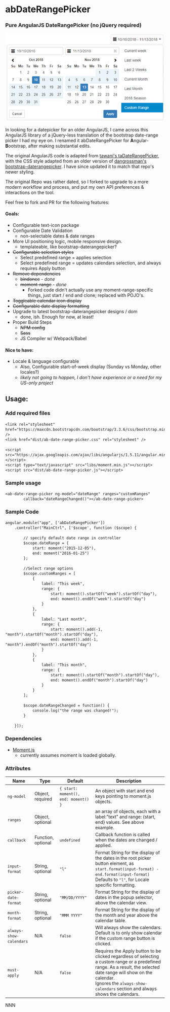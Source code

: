 # abDateRangePicker

### Pure AngularJS DateRangePicker (no jQuery required)

![alt tag](pure-angular-date-range-picker.png)

In looking for a datepicker for an older AngularJS, I came across this AngularJS library of a jQuery-less translation of the bootstrap date-range picker I had my eye on. I renamed it abDateRangePicker for **A**ngular-**B**ootstrap, after making substantial edits.

The original AngularJS code is adapted from [tawani's taDateRangePicker](https://github.com/tawani/taDateRangePicker), with the CSS style adapted from an older version of [dangrossman's bootstrap-daterangepicker](https://github.com/dangrossman/bootstrap-daterangepicker). I have since updated it to match that repo's newer styling.

The original Repo was rather dated, so I forked to upgrade to a more modern workflow and process, and put my own API preferences & interactions on the tool.

Feel free to fork and PR for the following features:

#### Goals:

- Configurable text-icon package
- Configurable Date Validation
  - non-selectable dates & date ranges
- More UI positioning logic, mobile responsive design.
  - templateable, like bootstrap-daterangepicker?
- ~~Configurable selection styles~~
  - Select predefined range = applies selection
  - Select predefined range = updates calendars selection, and always requires Apply button
- ~~Remove dependencies~~
  - ~~bindonce~~ _- done_
  - ~~moment-range~~ _- done_
    - Forked code didn't actually use any moment-range-specific things, just start / end and clone; replaced with POJO's.
- ~~Toggleable calendar icon display~~
- ~~Configurable date display formatting~~
- Upgrade to latest bootstrap-daterangepicker designs / dom
  - done, ish. Enough for now, at least!
- Proper Build Steps
  - ~~NPM config~~
  - ~~Sass~~
  - JS Compiler w/ Webpack/Babel

#### Nice to have:

- Locale & language configurable
  - Also, Configurable start-of-week display (Sunday vs Monday, other locales?)
  - *likely not going to happen, I don't have experience or a need for my US-only project*

## Usage:
### Add required files

    <link rel="stylesheet" href="https://maxcdn.bootstrapcdn.com/bootstrap/3.3.6/css/bootstrap.min.css" />
    <link href="dist/ab-date-range-picker.css" rel="stylesheet" />

    <script src="https://ajax.googleapis.com/ajax/libs/angularjs/1.5.11/angular.min.js"></script>
    <script type="text/javascript" src="libs/moment.min.js"></script>
    <script src="dist/ab-date-range-picker.js"></script>

### Sample usage

    <ab-date-range-picker ng-model="dateRange" ranges="customRanges"
            callback="dateRangeChanged()"></ab-date-range-picker>

### Sample Code

    angular.module("app", ['abDateRangePicker'])
        .controller("MainCtrl", ['$scope', function ($scope) {

            // specify default date range in controller
            $scope.dateRange = {
                start: moment("2015-12-05"),
                end: moment("2016-01-25")
            };

            //Select range options
            $scope.customRanges = [
                {
                    label: "This week",
                    range: {
                        start: moment().startOf("week").startOf("day"),
                        end: moment().endOf("week").startOf("day")
                    }
                },
                {
                    label: "Last month",
                    range: {
                        start: moment().add(-1, "month").startOf("month").startOf("day"),
                        end: moment().add(-1, "month").endOf("month").startOf("day")
                    }
                },
                {
                    label: "This month",
                    range: {
                        start: moment().startOf("month").startOf("day"),
                        end: moment().endOf("month").startOf("day")
                    }
                }
            ];

            $scope.dateRangeChanged = function() {
                console.log("the range was changed!");
            }

        }]);

### Dependencies

- [Moment.js](https://github.com/moment/moment)
  - currently assumes moment is loaded globally.

### Attributes

| Name                    | Type               | Default                              | Description                                                                                                                                                                                                                                          |
| ----------------------- | ------------------ | ------------------------------------ | ---------------------------------------------------------------------------------------------------------------------------------------------------------------------------------------------------------------------------------------------------- |
| `ng-model`              | Object, required   | `{ start: moment(), end: moment() }` | An object with start and end keys pointing to moment.js objects.                                                                                                                                                                                     |
| `ranges`                | Object, optional   |                                      | an array of objects, each with a label:"text" and range: {start, end} values. See above example.                                                                                                                                                     |
| `callback`              | Function, optional | `undefined`                          | Callback function is called when the dates are changed / applied.                                                                                                                                                                                    |
| `input-format`          | String, optional   | `"l"`                                | Format String for the display of the dates in the root picker button element, as <br>`start.format(input-format) - end.format(input-format)`<br>Defaults to `"l"`, for Locale specific formatting.                                                   |
| `picker-date-format`    | String, optional   | `"MM/DD/YYYY"`                       | Format String for the display of dates in the popup selector, above the calendar view.                                                                                                                                                               |
| `month-format`          | String, optional   | `"MMM YYYY"`                         | Format String for the display of the month and year above the calendar table.                                                                                                                                                                        |
| `always-show-calendars` | N/A                | `false`                              | Will always show the calendars. Default is to only show calendar if the custom range button is clicked.                                                                                                                                              |
| `must-apply`            | N/A                | `false`                              | Requires the Apply button to be clicked regardless of selecting a custom range or a predefined range. As a result, the selected date range will show on the calendar.<br>Ignores the `always-show-calendars` section and always shows the calendars. |
NNN